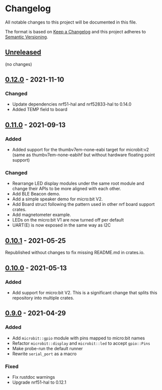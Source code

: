 # Changelog

All notable changes to this project will be documented in this file.

The format is based on [Keep a Changelog](http://keepachangelog.com/)
and this project adheres to [Semantic Versioning](http://semver.org/).

## [Unreleased]

(no changes)

## [0.12.0] - 2021-11-10

### Changed

- Update dependencies nrf51-hal and nrf52833-hal to 0.14.0
- Added TEMP field to board

## [0.11.0] - 2021-09-13

### Added

- Added support for the thumbv7em-none-eabi target for microbit:v2 (same as
  thumbv7em-none-eabihf but without hardware floating point support)

### Changed

- Rearrange LED display modules under the same root module and change their
  APIs to be more aligned with each other.
- Add BLE Beacon demo.
- Add a simple speaker demo for micro:bit V2.
- Add Board struct following the pattern used in other nrf board support crates.
- Add magnetometer example.
- LEDs on the micro:bit V1 are now turned off per default
- UART(E) is now exposed in the same way as I2C

## [0.10.1] - 2021-05-25

Republished without changes to fix missing README.md in crates.io.

## [0.10.0] - 2021-05-13

### Added

- Add support for micro:bit V2. This is a significant change that splits
  this repository into multiple crates.

## [0.9.0] - 2021-04-29

### Added

- Add `microbit::gpio` module with pins mapped to micro:bit names
- Refactor `microbit::display` and `microbit::led` to accept `gpio::Pins`
- Make probe-run the default runner
- Rewrite `serial_port` as a macro

### Fixed

- Fix rustdoc warnings
- Upgrade nrf51-hal to 0.12.1

[Unreleased]: https://github.com/nrf-rs/microbit/compare/v0.12.0...HEAD
[0.12.0]: https://github.com/nrf-rs/microbit/compare/v0.11.0...v0.12.0
[0.11.0]: https://github.com/nrf-rs/microbit/compare/v0.10.1...v0.11.0
[0.10.1]: https://github.com/nrf-rs/microbit/compare/v0.10.0...v0.10.1
[0.10.0]: https://github.com/nrf-rs/microbit/compare/v0.9.0...v0.10.0
[0.9.0]: https://github.com/nrf-rs/microbit/compare/v0.8.0...v0.9.0
